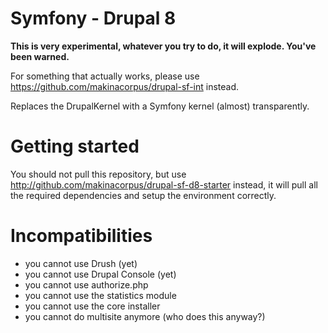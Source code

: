 # Symfony - Drupal 8

**This is very experimental, whatever you try to do, it will explode. You've been warned.**

For something that actually works, please use https://github.com/makinacorpus/drupal-sf-int instead.

Replaces the DrupalKernel with a Symfony kernel (almost) transparently.

# Getting started

You should not pull this repository, but use http://github.com/makinacorpus/drupal-sf-d8-starter
instead, it will pull all the required dependencies and setup the environment correctly.

# Incompatibilities

 *  you cannot use Drush (yet)
 *  you cannot use Drupal Console (yet)
 *  you cannot use authorize.php
 *  you cannot use the statistics module
 *  you cannot use the core installer
 *  you cannot do multisite anymore (who does this anyway?)
